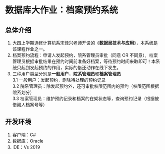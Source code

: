 # 数据库大作业：档案预约系统

## 总体介绍
1. 大四上学期选修计算机系宋佳兴老师开设的《**数据局技术与应用**》，本系统是该课程作业之一。
2. 档案预约流程：申请人发起预约，院系管理员审批（同意 OR 不同意），档案管理员根据审批结果在预约时间前准备好档案，等待预约时间来取即可！本系统只起到发起预约的作用，实际的借还动作在线下发生。
3. 三种用户类型分别是**一般用户**，**院系管理员**和**档案管理员**  
  3.1 一般用户：发起预约，删除待处理的预约记录  
  3.2 院系管理员：除发起预约外，还可审批权限范围内的预约（权限范围根据院系划分）  
  3.3 档案管理员：维护预约记录和档案的在架状态等，查询预约记录（根据被借阅人档案号等）  
  
## 开发环境
1. 客户端：C#
2. 数据库：Oracle 
3. IDE：Vs 2019
